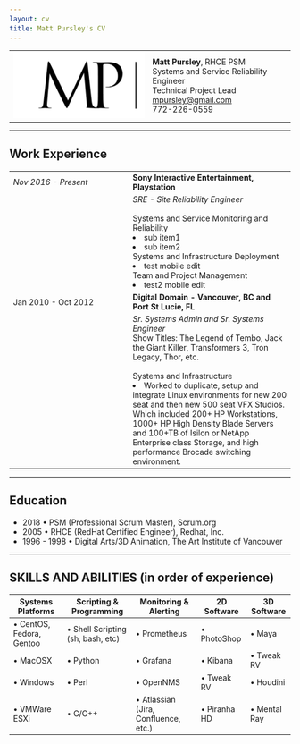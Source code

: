 ```yaml
---
layout: cv
title: Matt Pursley's CV
---
```


<center><div id="contact_table">
  <table width="800">
  <tr>
    <td align="right">
      <img src="assets/matt pursley resume logo v2 cropped.png" width="300">
    </td>
    <td align="left">
      <b>Matt Pursley</b>, RHCE PSM<br>
      Systems and Service Reliability Engineer<br>
      Technical Project Lead<br>
      <div id="webaddress">
        <i class="fi-mail"></i> 
        <a href="mailto:mpursley@gmail.com">mpursley@gmail.com</a><br>
      </div>
      <div id="webaddress">
        <i class="fi-telephone"></i> 772-226-0559 
      </div> 
    </td>
  </tr>
</table></div>
</center>

<hr>

## Work Experience

<table width="800">
  <tr>
    <td width="200">
      <i>Nov 2016 - Present</i>
    </td>
    <td>
      <b>Sony Interactive Entertainment, Playstation</b>
    </td>
  </tr>
  <tr>
    <td>
    </td>
    <td>
      <i>SRE - Site Reliability Engineer</i>
      <br><br>
      Systems and Service Monitoring and Reliability
        <li>sub item1</li>
        <li>sub item2</li>
      Systems and Infrastructure Deployment
        <li>test mobile edit</li>
      Team and Project Management 
        <li>test2 mobile edit</li>
    </td>
  </tr>
  <tr>
    <td>
      Jan 2010 - Oct 2012
    </td>
    <td>
      <b>Digital Domain - Vancouver, BC and Port St Lucie, FL</b>
    </td>
  </tr>
  <tr>
    <td>
    </td>
    <td>
      <i>Sr. Systems Admin and Sr. Systems Engineer</i><br>
      Show Titles: The Legend of Tembo, Jack the Giant Killer, Transformers 3, Tron Legacy, Thor, etc.
      <br><br>
      Systems and Infrastructure
      <li> Worked to duplicate, setup and integrate Linux environments for new 200 seat and then new 500 seat VFX Studios.     
           Which included 200+ HP Workstations, 1000+ HP High Density Blade Servers and 100+TB of Isilon or NetApp Enterprise
           class Storage, and high performance Brocade switching environment.</li>
    </td>
  </tr>
</table>
           
<hr>

## Education

* 2018 • PSM (Professional Scrum Master), Scrum.org
* 2005 • RHCE (RedHat Certified Engineer), Redhat, Inc.
* 1996 - 1998 • Digital Arts/3D Animation, The Art Institute of Vancouver

<hr>

## SKILLS AND ABILITIES (in order of experience)

Systems Platforms | Scripting & Programming | Monitoring & Alerting | 2D Software | 3D Software
------------------|-------------------------|-----------------------|-------------|------------
• CentOS, Fedora, Gentoo | • Shell Scripting (sh, bash, etc)| • Prometheus | • PhotoShop | • Maya
• MacOSX | • Python | • Grafana | • Kibana | • Tweak RV
• Windows | • Perl | • OpenNMS | • Tweak RV | • Houdini
• VMWare ESXi | • C/C++ | • Atlassian (Jira, Confluence, etc.) | • Piranha HD | • Mental Ray

